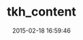 ---
layout: post
title:  "tkh_content"
repo:   "allesklar/tkh_content"
date:   2015-02-18 16:59:46
gemurl: https://github.com/allesklar/tkh_content
---